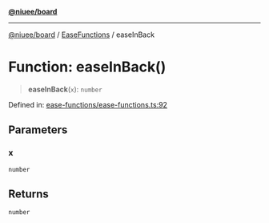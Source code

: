 [**@niuee/board**](../../../README.md)

***

[@niuee/board](../../../globals.md) / [EaseFunctions](../README.md) / easeInBack

# Function: easeInBack()

> **easeInBack**(`x`): `number`

Defined in: [ease-functions/ease-functions.ts:92](https://github.com/niuee/board/blob/e6c1edcccf6525a0cc9088782c7c4653e837f533/src/ease-functions/ease-functions.ts#L92)

## Parameters

### x

`number`

## Returns

`number`
